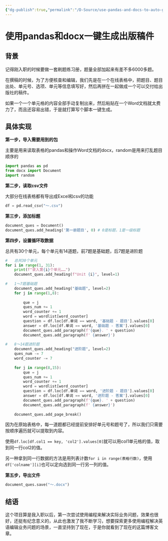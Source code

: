 ```yaml
---
{"dg-publish":true,"permalink":"/D-Source/use-pandas-and-docs-to-auto-generate-draft/","created":"2022-06-16T16:16:57.000+08:00"}
---
```


# 使用pandas和docx一键生成出版稿件

## 背景
记得刚入职的时候要做一套刷题练习册，题量全部加起来有差不多6000多题。

在撰稿的时候，为了方便核查和编辑，我们先是在一个在线表格中，把题目、题目出处、单元号、选项、单元等信息填写好，然后再拼在一起做成一个可以交付给出版社的稿件。

如果一个一个单元格的内容全部手动复制出来，然后粘贴在一个Word文档就太费力了，而且还容易出错，于是就打算写个脚本一键生成。

## 具体实现
**第一步，导入需要用到的包**

主要是用来读取表格的pandas和操作Word文档的docx，random是用来打乱题目顺序的
```Python
import pandas as pd  
from docx import Document  
import random
```

**第二步，读取csv文件**

大部分在线表格都有导出成Excel和csv的功能
```Python
df = pd.read_csv("～.csv")
```

**第三步，添加标题**
```Python
document_ques = Document()  
document_ques.add_heading('第一册题目', 0) # 0是标题，1是一级标题
```

**第四步，设置循环取数据**

总共有30个单元，每个单元有14道题，前7题是基础题，后7题是进阶题
```Python
#   总共30个单元  
for i in range(1, 31):  
    print(f"录入第{i}个单元……")  
    document_ques.add_heading(f"Unit {i}", level=1)  
  
#   1～7题基础题  
    document_ques.add_heading("基础题", level=2)  
    for j in range(1,8):
		
        que = j  
        ques_num += 1  
        word_counter += 1  
        word = wordlist[word_counter]  
        question = df.loc[df.单词 == word, '基础题 - 题目'].values[0]  
        answer = df.loc[df.单词 == word, '基础题 - 答案'].values[0]  
        document_ques.add_paragraph(f'{que}. ' + question)  
        document_ques.add_paragraph(f' {answer}')  
  
#   8～14题进阶题  
    document_ques.add_heading("进阶题", level=2)
    ques_num -= 7  
    word_counter -= 7  
  
    for j in range(8,15):  
        que = j  
        ques_num += 1  
        word_counter += 1  
        word = wordlist[word_counter]  
        question = df.loc[df.单词 == word, '进阶题 - 题目'].values[0]  
        answer = df.loc[df.单词 == word, '进阶题 - 答案'].values[0]  
        document_ques.add_paragraph(f'{que}. ' + question)  
        document_ques.add_paragraph(f' {answer}')  
  
    document_ques.add_page_break()
```
因为在原始表格中，每一道题都已经提前安排好单元号和题号了，所以我们只需要按顺序遍历就可以提取到内容。

使用`df.loc[df.col1 == key, 'col2'].values[0]`就可以用col1单元格的值，取到同一行col2的值。

另一种拿到同一行数据的方法是用列表计数`for i in range(表格行数)`，使用`df['colname'][i]`也可以定向选到同一行另一列的值。

**第五步，导出文件**
```Python
document_ques.save("～.docx")
```

## 结语
这个项目算是我入职以后，第一次尝试使用编程来解决实际业务问题，效果也很好，还挺有纪念意义的，从此也激发了我不断学习，想要探索更多使用编程解决英语编辑业务问题的场景，一直坚持到了现在，于是你就看到了现在的这篇博客文章。